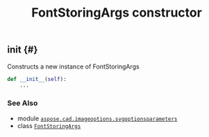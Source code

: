 ﻿---
title: FontStoringArgs constructor
second_title: Aspose.CAD for Python via .NET API References
description: 
type: docs
weight: 10
url: /python-net/aspose.cad.imageoptions.svgoptionsparameters/fontstoringargs/__init__/
is_root: false
---

## __init__ {#}

Constructs a new instance of FontStoringArgs



```python
def __init__(self):
    ...
```





### See Also
* module [`aspose.cad.imageoptions.svgoptionsparameters`](../../)
* class [`FontStoringArgs`](/cad/python-net/aspose.cad.imageoptions.svgoptionsparameters/fontstoringargs)
